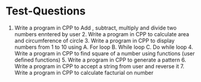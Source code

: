 # Test-Questions
1. Write a program in CPP to Add , subtract, multiply and divide two numbers enntered by user  2. Write a program in CPP to calculate area and circumference of circle  3. Write a program in CPP to display numbers from 1 to 10 using  A. For loop B. While loop C. Do while loop  4. Write a program in CPP to find square of a number using functions (user defined functions)  5. Write a program in CPP to generate a pattern  6. Write a program in CPP to accept a string from user and reverse it   7.  Write a program in CPP to calculate facturial on number
